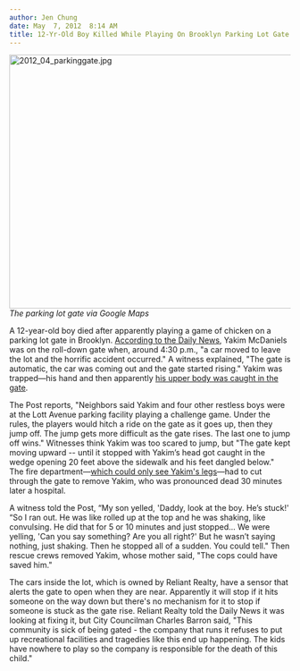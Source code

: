 ```yaml
---
author: Jen Chung
date: May  7, 2012  8:14 AM
title: 12-Yr-Old Boy Killed While Playing On Brooklyn Parking Lot Gate
---
```


<p><span class="mt-enclosure mt-enclosure-image" style="display: inline;"> </span></p><div class="image-none"> <img alt="2012_04_parkinggate.jpg" src="https://web.archive.org/web/20120508111818im_/http://gothamist.com/attachments/jen/2012_04_parkinggate.jpg" width="640" height="454"> <br> <i> The parking lot gate via Google Maps</i></div> <p></p>

<p>A 12-year-old boy died after apparently playing a game of chicken on a parking lot gate in Brooklyn. <a href="https://web.archive.org/web/20120508111818/http://www.nydailynews.com/new-york/brooklyn-boy-12-crushed-death-playing-parking-lot-gate-article-1.1073445?localLinksEnabled=false">According to the Daily News</a>, Yakim McDaniels was on the roll-down gate when, around 4:30 p.m., &quot;a car moved to leave the lot and the horrific accident occurred.&quot; A witness explained, &quot;The gate is automatic, the car was coming out and the gate started rising.&quot;  Yakim was trapped&#x2014;his hand and then apparently <a href="https://web.archive.org/web/20120508111818/http://www.nypost.com/p/news/local/brooklyn/horror_chicken_boy_crushed_by_paking_O0CIzfsGo6DZC0hKL7vRaM">his upper body was caught in the gate</a>.</p>

<p>The Post reports, &quot;Neighbors said Yakim and four other restless boys were at the Lott Avenue parking facility playing a challenge game. Under the rules, the players would hitch a ride on the gate as it goes up, then they jump off. The jump gets more difficult as the gate rises. The last one to jump off wins.&quot; Witnesses think Yakim was too scared to jump, but &quot;The gate kept moving upward -- until it stopped with Yakim&#x2019;s head got caught in the wedge opening 20 feet above the sidewalk and his feet dangled below.&quot; The fire department&#x2014;<a href="https://web.archive.org/web/20120508111818/http://newyork.cbslocal.com/2012/05/06/brooklyn-boy-dies-in-electronic-gate-accident/">which could only see Yakim&apos;s legs</a>&#x2014;had to cut through the gate to remove Yakim, who was pronounced dead 30 minutes later a hospital.</p>

<p>A witness told the Post, &#x201C;My son yelled, &apos;Daddy, look at the boy. He&#x2019;s stuck!&apos; &#x201C;So I ran out. He was like rolled up at the top and he was shaking, like convulsing. He did that for 5 or 10 minutes and just stopped... We were yelling, &apos;Can you say something? Are you all right?&apos; But he wasn&#x2019;t saying nothing, just shaking. Then he stopped all of a sudden. You could tell.&quot; Then rescue crews removed Yakim, whose mother said, &quot;The cops could have saved him.&quot;</p>

<p>The cars inside the lot, which is owned by Reliant Realty, have a sensor that alerts the gate to open when they are near.  Apparently it will stop if it hits someone on the way down but there&apos;s no mechanism for it to stop if someone is stuck as the gate rise.  Reliant Realty told the Daily News it was looking at fixing it, but City Councilman Charles Barron said, &quot;This community is sick of being gated - the company that runs it refuses to put up recreational facilities and tragedies like this end up happening. The kids have nowhere to play so the company is responsible for the death of this child.&quot;</p>